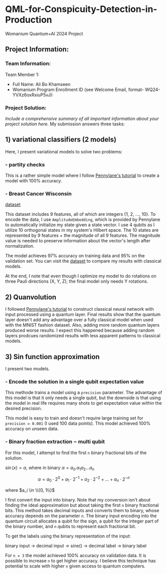 # QML-for-Conspicuity-Detection-in-Production
Womanium Quantum+AI 2024 Project


## Project Information:

### Team Information:
Team Member 1:
 - Full Name: Ali Bo Khamseen
 - Womanium Program Enrollment ID (see Welcome Email, format- WQ24-YVXz6oxRxiuP5vJ):


### Project Solution:
_Include a comprehensive summary of all important information about your project solution here._
My submission answers three tasks:
## 1) variational classifiers (2 models)
Here, I present variational models to solve two problems:
### - partity checks

This is a rather simple model where I follow [Pennylane's tutorial](https://pennylane.ai/qml/demos/tutorial_variational_classifier/) to create a model with 100% accuracy.
  
### - Breast Cancer Wisconsin 
[dataset](https://archive.ics.uci.edu/dataset/15/breast+cancer+wisconsin+original)

This dataset includes 9 features, all of which are integers {1, 2, ..., 10\}.  To encode the data, I 
use `AmplitudeEmbedding`, which is provided by Pennylane to automatically initialize my state given a 
state vector. I use 4 qubits as I utilize 10 orthogonal states in my system's Hilbert space. The 10 states 
are represented by 9 features + the magnitude of all 9 features. The magnitude value is needed to preserve 
information about the vector's length after normalization. 

The model achieves 97% accuracy on training data and 95% on the validation set. You can visit the [dataset](https://archive.ics.uci.edu/dataset/15/breast+cancer+wisconsin+original) 
to compare my results with classical models.

At the end, I note that even though I optimize my model to do rotations on three Pauli directions (X, Y, Z), 
the final model only needs Y rotations. 


## 2) Quanvolution
I followed [Pennylane's tutorial](https://pennylane.ai/qml/demos/tutorial_variational_classifier/) 
to construct classical neural network with input processed using a quantum layer. Final results show that the quantum layer doesn't 
add any advantage over a fully classical model when used with the MNIST fashion dataset. Also, adding more random 
quantum layers produced worse results. I expect this happened because adding random layers prodcues randomized results with 
less apparent patterns to classical models.


## 3) Sin function approximation

I present two models. 

### - Encode the solution in a single qubit expectation value

This methode trains a model using a `precision` parameter. The advantage of this model is that it only needs a single qubit, but the downside is that using the model in real life requires many shots to get expectation value within the desired precision. 

This model is easy to train and doesn't require large training set for `precision = 0.001` (I used 100 data points). This model achieved 100% accuracy on unseen data.

### - Binary fraction extraction $-$ multi qubit

For this model, I attempt to find the first `n` binary fractional bits of the solution. 

$\sin(x) = \alpha$, where in binary $\alpha = a_0 . a_1a_2...a_n$

$$\alpha = a_0 \cdot 2^0 + a_1 \cdot 2^{-1} + a_2 \cdot 2^{-2} + \dots + a_n \cdot 2^{-n}$$

where $a_i \in \\{0, 1\\}$


I first convert the input into binary. Note that my conversion isn't about finding the ideal approximation but about taking the first `n` binary fractional bits. This method takes decimal inputs and converts them to binary, whose accuracy depends on the parameter `n`. The binary input encoding into the quantum circuit allocates a qubit for the sign, a qubit for the integer part of the binary number, and `n` qubits to represent each fractional bit.

To get the labels using the binary representation of the input:

binary input -> decimal input -> sine() -> decimal label -> binary label

For `n = 3` the model achieved 100% accuracy on validation data. It is possible to increase `n` to get higher accuracy. I believe this technique has potential to scale with higher `n` given access to quantum computers.

